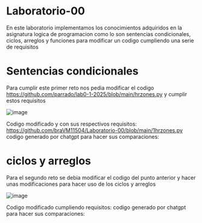 # Laboratorio-00

En este laboratorio implementamos los conocimientos adquiridos en la asignatura logica de programacion como lo son sentencias condicionales, ciclos, arreglos y funciones para modificar un codigo cumpliendo una serie de requisitos 

# Sentencias condicionales

Para cumplir este primer reto nos pedia modificar el codigo https://github.com/parrado/lab0-1-2025/blob/main/hrzones.py y cumplir estos requisitos

![image](https://github.com/user-attachments/assets/3140189a-df31-4a8e-a6fb-3285653519fe)

Codigo modificado y con sus respectivos requisitos: https://github.com/braVM11504/Laboratorio-00/blob/main/1hrzones.py 
codigo generado por chatgpt para hacer sus comparaciones:

# ciclos y arreglos 

Para el segundo reto se debia modificar el codigo del punto anterior y hacer unas modificaciones para hacer uso de los ciclos y arreglos 

![image](https://github.com/user-attachments/assets/0810ba63-4be3-456d-a8bd-ffe2569686a0)

Codigo modificado cumpliendo requisitos: 
codigo generado por chatgpt para hacer sus comparaciones:



